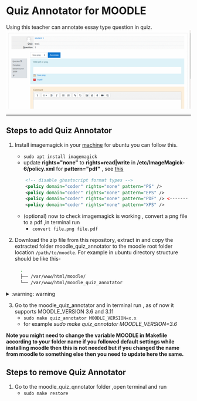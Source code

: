 # Quiz Annotator for MOODLE

Using this teacher can annotate essay type question in quiz.
![demo](/src/demo.gif)
___

## Steps to add Quiz Annotator

1. Install imagemagick in your [machine](https://linoxide.com/install-latest-imagemagick-on-ubuntu-20-04/) for ubuntu you can follow this.
    * `sudo apt install imagemagick`
    *  update __rights="none"__ to __rights=read|write__ in __/etc/ImageMagick-6/policy.xml__  for __pattern="pdf"__ , see [this](https://askubuntu.com/questions/1181762/imagemagickconvert-im6-q16-no-images-defined)
    ```xml
        <!-- disable ghostscript format types -->
        <policy domain="coder" rights="none" pattern="PS" />
        <policy domain="coder" rights="none" pattern="EPS" />
        <policy domain="coder" rights="none" pattern="PDF" /> <------- Here!!
        <policy domain="coder" rights="none" pattern="XPS" />

    ```

    * (optional) now to check imagemagick is working , convert a png file to a pdf ,in terminal run 
        * `convert file.png file.pdf`  
2. Download the zip file from this repository, extract in and copy the extracted folder moodle_quiz_annotator to the moodle root folder location `/path/to/moodle`. For example in ubuntu directory structure should be like this-
    ```bash
      .
      ├── /var/www/html/moodle/
      └── /var/www/html/moodle_quiz_annotator
    ```

<details><summary> :warning: warning </summary>
 
#### after step 3 these files are going to be changed
    * moodle/quesiton/type/essay/renderer.php
    * moodle/mod/quiz/comment.php
</details>

 

3. Go to the moodle_quiz_annotator and in terminal run , as of now it supports MOODLE_VERSION 3.6 and 3.11
    * `sudo make quiz_annotator MOODLE_VERSION=x.x` 
    * for example _sudo make quiz_annotator MOODLE_VERSION=3.6_

__Note you might need to change the variable MOODLE in Makefile according to your folder name if you followed default settings while installing moodle then this is not needed but if you changed the name from moodle to something else then you need to update here the same.__ 



## Steps to remove Quiz Annotator 
1. Go to the moodle_quiz_qnnotator folder ,open terminal and run 
    * `sudo make restore`

